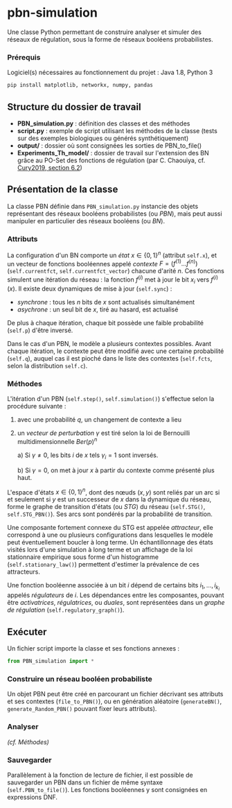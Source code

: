 # pbn-simulation
Une classe Python permettant de construire analyser et simuler des réseaux de régulation, sous la forme de réseaux booléens probabilistes.

### Prérequis

Logiciel(s) nécessaires au fonctionnement du projet : Java 1.8, Python 3

```python
pip install matplotlib, networkx, numpy, pandas
```

## Structure du dossier de travail
- **PBN_simulation.py** : définition des classes et des méthodes
- **script.py** : exemple de script utilisant les méthodes de la classe (tests sur des exemples biologiques ou générés synthétiquement)
- **output/** : dossier où sont consignées les sorties de PBN_to_file()
- **Experiments_Th_model/** : dossier de travail sur l'extension des BN grâce au PO-Set des fonctions de régulation (par C. Chaouiya, cf. [Cury2019, section 6.2](https://arxiv.org/abs/1901.07623))

## Présentation de la classe
La classe PBN définie dans `PBN_simulation.py` instancie des objets représentant des réseaux booléens probabilistes (ou *PBN*), mais peut aussi manipuler en particulier des réseaux booléens (ou *BN*).

### Attributs
La configuration d'un BN comporte un *état* $x \in \{0,1\}^n$ (attribut `self.x`), et un vecteur de fonctions booléennes appelé *contexte* $F = (f^{(1)} \dots f^{(n)})$ (`self.currentfct`, `self.currentfct_vector`) chacune d'arité $n$. Ces fonctions simulent une itération du réseau : la fonction $f^{(i)}$ met à jour le bit $x_i$ vers $f^{(i)}(x)$. Il existe deux dynamiques de mise à jour (`self.sync`) :
- *synchrone* : tous les $n$ bits de $x$ sont actualisés simultanément
- *asychrone* : un seul bit de $x$, tiré au hasard, est actualisé

De plus à chaque itération, chaque bit possède une faible probabilité (`self.p`) d'être inversé.

Dans le cas d'un PBN, le modèle a plusieurs contextes possibles. Avant chaque itération, le contexte peut être modifié avec une certaine probabilité (`self.q`), auquel cas il est pioché dans le liste des contextes (`self.fcts`, selon la distribution `self.c`).

### Méthodes
L'itération d'un PBN (`self.step()`, `self.simulation()`) s'effectue selon la procédure suivante :
1) avec une probabilité $q$, un changement de contexte a lieu
2) un *vecteur de perturbation* $\gamma$ est tiré selon la loi de Bernouilli multidimensionnelle $Ber(p)^n$

      a) Si $\gamma \neq 0$, les bits $i$ de $x$ tels $\gamma_i = 1$ sont inversés.

      b) Si $\gamma = 0$, on met à jour $x$ à partir du contexte comme présenté plus haut.

L'espace d'états $x \in \{0,1\}^n$, dont des nœuds $(x,y)$ sont reliés par un arc si et seulement si $y$ est un successeur de $x$ dans la dynamique du réseau, forme le graphe de transition d'états (ou *STG*) du réseau (`self.STG()`, `self.STG_PBN()`). Ses arcs sont pondérés par la probabilité de transition.

Une composante fortement connexe du STG est appelée *attracteur*, elle correspond à une ou plusieurs configurations dans lesquelles le modèle peut éventuellement boucler à long terme. Un échantillonnage des états visités lors d'une simulation à long terme et un affichage de la loi stationnaire empirique sous forme d'un histogramme (`self.stationary_law()`) permettent d'estimer la prévalence de ces attracteurs.

Une fonction booléenne associée à un bit $i$ dépend de certains bits $i_1, \dots, i_{k_i}$ appelés *régulateurs* de $i$. Les dépendances entre les composantes, pouvant être *activatrices*, *régulatrices*, ou *duales*, sont représentées dans un *graphe de régulation* (`self.regulatory_graph()`).


## Exécuter
Un fichier script importe la classe et ses fonctions annexes :
```python
from PBN_simulation import *
```

### Construire un réseau booléen probabiliste
Un objet PBN peut être créé en parcourant un fichier décrivant ses attributs et ses contextes (`file_to_PBN()`), ou en génération aléatoire (`generateBN()`, `generate_Random_PBN()` pouvant fixer leurs attributs).

### Analyser
*(cf. Méthodes)*

### Sauvegarder
Parallèlement à la fonction de lecture de fichier, il est possible de sauvegarder un PBN dans un fichier de même syntaxe (`self.PBN_to_file()`). Les fonctions booléennes y sont consignées en expressions DNF.


